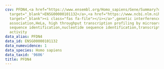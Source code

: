 ```yaml
---
csv: PFDN4,<a href="https://www.ensembl.org/Homo_sapiens/Gene/Summary?db=core;g=ENSG00000101132"
  target="_blank">ENSG00000101132</a>,<a href="https://www.ncbi.nlm.nih.gov/pubmed/17216044"
  target="_blank"><i class="fas fa-file"></i></a>",genetic interference,functional
  association,HeLa, high throughput transcription profiling by microarray,nucleotide
  sequence identification,nucleotide sequence identification,transcriptional regulation,up-regulates
  activity
data_alias: PFDN4
data_id: ENSG00000101132
data_numevidence: 1
data_species: Homo sapiens
data_taxid: '9606'
title: PFDN4
---
```

